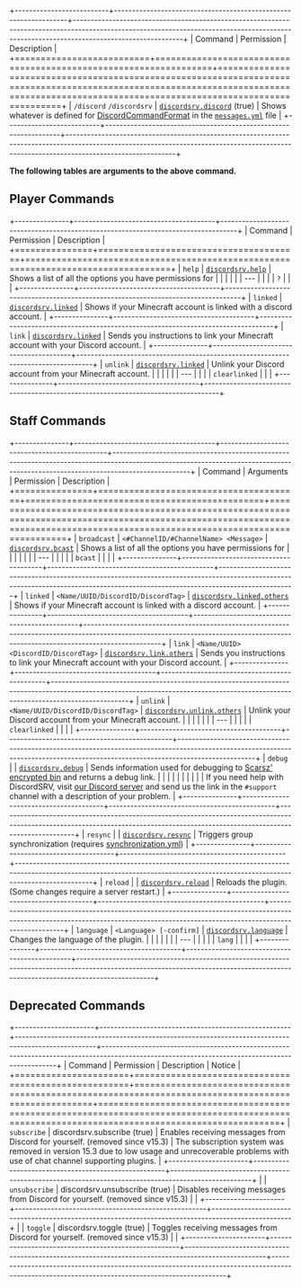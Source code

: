 +--------------------------+-----------------------------------------------------------------+------------------------------------------------------------------------------------------------------------------------------------------------------------------------------------------+
| Command                  | Permission                                                      | Description                                                                                                                                                                              |
+==========================+=================================================================+==========================================================================================================================================================================================+
| `/discord` `/discordsrv` | [`discordsrv.discord`](../Permissions#discordsrvdiscord) (true) | Shows whatever is defined for [DiscordCommandFormat](https://config.discordsrv.com/messages/DiscordCommandFormat) in the [`messages.yml`](https://config.discordsrv.com/messages/_) file |
+--------------------------+-----------------------------------------------------------------+------------------------------------------------------------------------------------------------------------------------------------------------------------------------------------------+

**The following tables are arguments to the above command.**

## Player Commands  

+---------------+---------------------------------------+----------------------------------------------------------------------------------+
| Command       | Permission                            | Description                                                                      |
+===============+=======================================+==================================================================================+
| `help`        | [`discordsrv.help`](../Permissions)   | Shows a list of all the options you have permissions for                         |
|               |                                       |                                                                                  |
| ---           |                                       |                                                                                  |
| `?`           |                                       |                                                                                  |
+---------------+---------------------------------------+----------------------------------------------------------------------------------+
| `linked`      | [`discordsrv.linked`](../Permissions) | Shows if your Minecraft account is linked with a discord account.                |
+---------------+---------------------------------------+----------------------------------------------------------------------------------+
| `link`        | [`discordsrv.linked`](../Permissions) | Sends you instructions to link your Minecraft account with your Discord account. |
+---------------+---------------------------------------+----------------------------------------------------------------------------------+
| `unlink`      | [`discordsrv.linked`](../Permissions) | Unlink your Discord account from your Minecraft account.                         |
|               |                                       |                                                                                  |
| ---           |                                       |                                                                                  |
| `clearlinked` |                                       |                                                                                  |
+---------------+---------------------------------------+----------------------------------------------------------------------------------+

## Staff Commands  

+---------------+---------------------------------------+----------------------------------------------+---------------------------------------------------------------------------------------------------------------------------------------------------------------------------------+
| Command       | Arguments                             | Permission                                   | Description                                                                                                                                                                     |
+===============+=======================================+==============================================+=================================================================================================================================================================================+
| `broadcast`   | `<#ChannelID/#ChannelName> <Message>` | [`discordsrv.bcast`](../Permissions)         | Shows a list of all the options you have permissions for                                                                                                                        |
|               |                                       |                                              |                                                                                                                                                                                 |
| ---           |                                       |                                              |                                                                                                                                                                                 |
| `bcast`       |                                       |                                              |                                                                                                                                                                                 |
+---------------+---------------------------------------+----------------------------------------------+---------------------------------------------------------------------------------------------------------------------------------------------------------------------------------+
| `linked`      | `<Name/UUID/DiscordID/DiscordTag>`    | [`discordsrv.linked.others`](../Permissions) | Shows if your Minecraft account is linked with a discord account.                                                                                                               |
+---------------+---------------------------------------+----------------------------------------------+---------------------------------------------------------------------------------------------------------------------------------------------------------------------------------+
| `link`        | `<Name/UUID> <DiscordID/DiscordTag>`  | [`discordsrv.link.others`](../Permissions)   | Sends you instructions to link your Minecraft account with your Discord account.                                                                                                |
+---------------+---------------------------------------+----------------------------------------------+---------------------------------------------------------------------------------------------------------------------------------------------------------------------------------+
| `unlink`      | `<Name/UUID/DiscordID/DiscordTag>`    | [`discordsrv.unlink.others`](../Permissions) | Unlink your Discord account from your Minecraft account.                                                                                                                        |
|               |                                       |                                              |                                                                                                                                                                                 |
| ---           |                                       |                                              |                                                                                                                                                                                 |
| `clearlinked` |                                       |                                              |                                                                                                                                                                                 |
+---------------+---------------------------------------+----------------------------------------------+---------------------------------------------------------------------------------------------------------------------------------------------------------------------------------+
| `debug`       |                                       | [`discordsrv.debug`](../Permissions)         | Sends information used for debugging to [Scarsz' encrypted bin](https://bin.scarsz.me) and returns a debug link.                                                                |
|               |                                       |                                              |                                                                                                                                                                                 |
|               |                                       |                                              | If you need help with DiscordSRV, visit [our Discord server](https://discordsrv.com/discord) and send us the link in the `#support` channel with a description of your problem. |
+---------------+---------------------------------------+----------------------------------------------+---------------------------------------------------------------------------------------------------------------------------------------------------------------------------------+
| `resync`      |                                       | [`discordsrv.resync`](../Permissions)        | Triggers group synchronization (requires [synchronization.yml](../synchronization))                                                                                             |
+---------------+---------------------------------------+----------------------------------------------+---------------------------------------------------------------------------------------------------------------------------------------------------------------------------------+
| `reload`      |                                       | [`discordsrv.reload`](../Permissions)        | Reloads the plugin. (Some changes require a server restart.)                                                                                                                    |
+---------------+---------------------------------------+----------------------------------------------+---------------------------------------------------------------------------------------------------------------------------------------------------------------------------------+
| `language`    | `<Language> [-confirm]`               | [`discordsrv.language`](../Permissions)      | Changes the language of the plugin.                                                                                                                                             |
|               |                                       |                                              |                                                                                                                                                                                 |
| ---           |                                       |                                              |                                                                                                                                                                                 |
| `lang`        |                                       |                                              |                                                                                                                                                                                 |
+---------------+---------------------------------------+----------------------------------------------+---------------------------------------------------------------------------------------------------------------------------------------------------------------------------------+

## Deprecated Commands  

+----------------------+-----------------------------------------------------+----------------------------------------------------------------------------------------------------+-----------------------------------------------------------------------------------------------------------------------------------------------+
| Command              | Permission                                          | Description                                                                                        | Notice                                                                                                                                        |
+======================+=====================================================+====================================================================================================+===============================================================================================================================================+
| `subscribe`          |              discordsrv.subscribe (true)            |              Enables receiving messages from Discord for yourself. (removed since v15.3)           | The subscription system was removed in version 15.3 due to low usage and unrecoverable problems with use of chat channel supporting plugins.  |
+----------------------+-----------------------------------------------------+----------------------------------------------------------------------------------------------------+                                                                                                                                               |
| `unsubscribe`        |              discordsrv.unsubscribe (true)          |              Disables receiving messages from Discord for yourself. (removed since v15.3)          |                                                                                                                                               |
+----------------------+-----------------------------------------------------+----------------------------------------------------------------------------------------------------+                                                                                                                                               |
| `toggle`             |              discordsrv.toggle (true)               |              Toggles receiving messages from Discord for yourself. (removed since v15.3)           |                                                                                                                                               |
+----------------------+-----------------------------------------------------+----------------------------------------------------------------------------------------------------+-----------------------------------------------------------------------------------------------------------------------------------------------+
